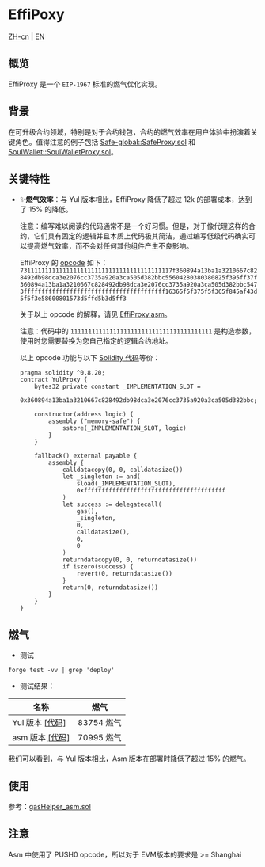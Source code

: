 # EffiPoxy
[ZH-cn](README_ZH-cn.md) | [EN](README.md)

## 概览

EffiProxy 是一个 `EIP-1967` 标准的燃气优化实现。



## 背景
在可升级合约领域，特别是对于合约钱包，合约的燃气效率在用户体验中扮演着关键角色。值得注意的例子包括 [Safe-global::SafeProxy.sol](https://github.com/safe-global/safe-contracts/blob/8b9023d9a2627ecbb5c40592e762857980f8e880/contracts/proxies/SafeProxy.sol) 和 [SoulWallet::SoulWalletProxy.sol](https://github.com/SoulWallet/soul-wallet-contract/blob/1b5a55f904a259332eed0ce6ff72b5c08448c259/contracts/SoulWalletProxy.sol)。



## 关键特性
 - ✨**燃气效率**：与 Yul 版本相比，EffiProxy 降低了超过 12k 的部署成本，达到了 15% 的降低。

   注意：编写难以阅读的代码通常不是一个好习惯。但是，对于像代理这样的合约，它们具有固定的逻辑并且本质上代码极其简洁，通过编写低级代码确实可以提高燃气效率，而不会对任何其他组件产生不良影响。
   
   
   
   EffiProxy 的 [opcode](src/EffiProxy.asm) 如下：```7311111111111111111111111111111111111111117f360894a13ba1a3210667c828492db98dca3e2076cc3735a920a3ca505d382bbc55604280380380825f395ff37f360894a13ba1a3210667c828492db98dca3e2076cc3735a920a3ca505d382bbc5473ffffffffffffffffffffffffffffffffffffffff16365f5f375f5f365f845af43d5f5f3e58600801573d5ffd5b3d5ff3```
   
   
   
   关于以上 opcode 的解释，请见 [EffiProxy.asm](src/EffiProxy.asm)。
   
   
   
   注意：代码中的 `1111111111111111111111111111111111111111` 是构造参数，使用时您需要替换为您自己指定的逻辑合约地址。
   
   
   
   以上 opcode 功能与以下 [Solidity 代码](src/YulProxy.sol)等价：
   
   ```solidity
   pragma solidity ^0.8.20;
   contract YulProxy {
       bytes32 private constant _IMPLEMENTATION_SLOT =
           0x360894a13ba1a3210667c828492db98dca3e2076cc3735a920a3ca505d382bbc;
   
       constructor(address logic) {
           assembly ("memory-safe") {
               sstore(_IMPLEMENTATION_SLOT, logic)
           }
       }
   
       fallback() external payable {
           assembly {
               calldatacopy(0, 0, calldatasize())
               let _singleton := and(
                   sload(_IMPLEMENTATION_SLOT),
                   0xffffffffffffffffffffffffffffffffffffffff
               )
               let success := delegatecall(
                   gas(),
                   _singleton,
                   0,
                   calldatasize(),
                   0,
                   0
               )
               returndatacopy(0, 0, returndatasize())
               if iszero(success) {
                   revert(0, returndatasize())
               }
               return(0, returndatasize())
           }
       }
   }
   
   ```



## 燃气

- 测试

```shell
forge test -vv | grep 'deploy'
```

- 测试结果：

| 名称                                            | 燃气       |
| ----------------------------------------------- | --------- |
| Yul 版本 [[代码]](src/YulProxy.sol)             | 83754 燃气 |
| asm 版本 [[代码]](src/EffiProxy.asm)            | 70995 燃气 |

我们可以看到，与 Yul 版本相比，Asm 版本在部署时降低了超过 15% 的燃气。



## 使用

参考：[gasHelper_asm.sol](src/dev/gasHelper_asm.sol)



## 注意

Asm 中使用了 PUSH0 opcode，所以对于 EVM版本的要求是 >= Shanghai